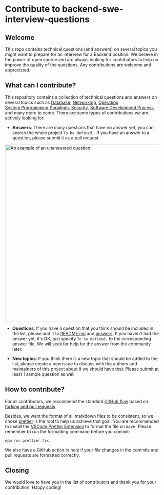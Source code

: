 # Contribute to backend-swe-interview-questions

## Welcome

This repo contains technical questions (and answers) on several topics you might want to prepare for an interview for a Backend position. We believe in the power of open source and are always looking for contributors to help us improve the quality of the questions. Any contributions are welcome and appreciated.

## What can I contribute?

This repository contains a collection of technical questions and answers on several topics such as [Database](./answers/database.md), [Networking](./answers/networking.md), [Operating System](./answers/os.md),[Programming Paradigm](./answers/programming-paradigm.md), [Security](./answers/security.md), [Software Development Process](./answers/software-development-process.md) and many more to come. There are some types of contributions we are actively looking for:

- **Answers**: There are many questions that have no answer yet, you can search the whole project `To be defined.`. If you have an answer to a question, please submit it as a pull request.

<img width="578" alt="An example of an unanswered question." src="https://user-images.githubusercontent.com/8603085/162615710-1f05ed93-add5-4b8b-a205-48f724782591.png">

- **Questions**: If you have a question that you think should be included in the list, please add it to [README.md](./README.md) and [answers](./answers/). If you haven't had the answer yet, it's OK, just specify `To be defined.` to the corresponding answer file. We will seek for help for the answer from the community later.

- **New topics**: If you think there is a new topic that should be added to the list, please create a new issue to discuss with the authors and maintainers of this project about if we should have that. Please submit at least 1 sample question as well.

## How to contribute?

For all contributors, we recommend the standard [GitHub flow](https://docs.github.com/en/get-started/quickstart/github-flow) based on [forking and pull requests](https://docs.github.com/en/get-started/quickstart/contributing-to-projects).

Besides, we want the format of all markdown files to be consistent, so we chose [prettier](https://prettier.io/) is the tool to help us achieve that goal. You are recommended to install the [VSCode Prettier Extension](https://marketplace.visualstudio.com/items?itemName=esbenp.prettier-vscode) to format the file on save. Please remember to run the formatting command before you commit:

```bash
npm run prettier:fix
```

We also have a GitHub action to help if your file changes in the commits and pull requests are formatted correctly.

## Closing

We would love to have you in the list of contributors and thank you for your contribution. Happy coding!
